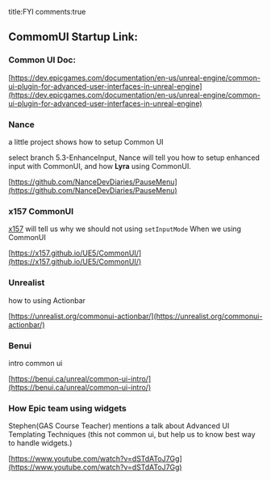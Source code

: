 title:FYI
comments:true

## CommomUI Startup Link:

### Common UI Doc:
[https://dev.epicgames.com/documentation/en-us/unreal-engine/common-ui-plugin-for-advanced-user-interfaces-in-unreal-engine](https://dev.epicgames.com/documentation/en-us/unreal-engine/common-ui-plugin-for-advanced-user-interfaces-in-unreal-engine) 


### Nance
a little project shows how to setup Common UI 

select branch 5.3-EnhanceInput, Nance will tell you how to setup enhanced input with CommonUI, and how **Lyra** using CommonUI.

[https://github.com/NanceDevDiaries/PauseMenu](https://github.com/NanceDevDiaries/PauseMenu)  

### x157 CommonUI
[x157](https://x157.github.io/UE5/LyraStarterGame/Tutorials/How-to-Take-Control-of-the-Mouse) will tell us why we should not using `setInputMode` When we using CommonUI

[https://x157.github.io/UE5/CommonUI/](https://x157.github.io/UE5/CommonUI/)

### Unrealist
how to using Actionbar

[https://unrealist.org/commonui-actionbar/](https://unrealist.org/commonui-actionbar/)

### Benui
intro common ui

[https://benui.ca/unreal/common-ui-intro/](https://benui.ca/unreal/common-ui-intro/)



### How Epic team using widgets
Stephen(GAS Course Teacher) mentions a talk about Advanced UI Templating Techniques (this not common ui, but help us to know best way to handle widgets.)


[https://www.youtube.com/watch?v=dSTdAToJ7Gg](https://www.youtube.com/watch?v=dSTdAToJ7Gg)
